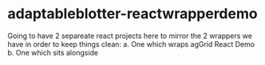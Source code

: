 # adaptableblotter-reactwrapperdemo
Going to have 2 separeate react projects here to mirror the 2 wrappers we have in order to keep things clean:
a. One which wraps agGrid React Demo
b. One which sits alongside
